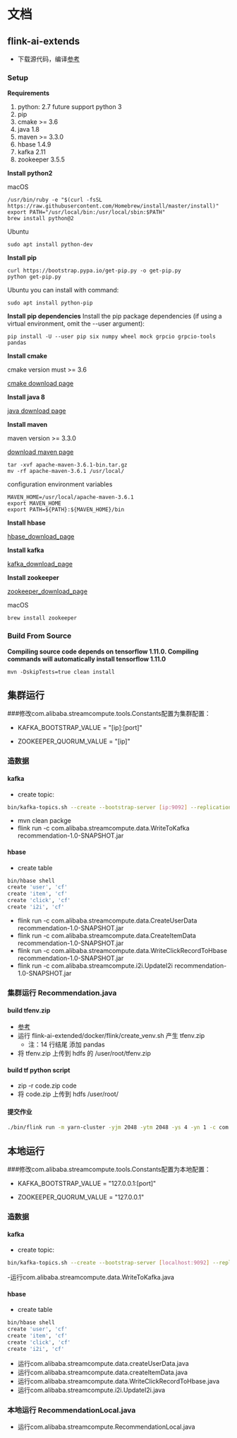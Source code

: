 # 文档
## flink-ai-extends
- 下载源代码，编译[参考](https://github.com/alibaba/flink-ai-extended)
### Setup

**Requirements**
1. python: 2.7 future support python 3
2. pip
3. cmake >= 3.6
4. java 1.8
5. maven >= 3.3.0
6. hbase 1.4.9
7. kafka 2.11
8. zookeeper 3.5.5

**Install python2**

macOS
```shell
/usr/bin/ruby -e "$(curl -fsSL https://raw.githubusercontent.com/Homebrew/install/master/install)"
export PATH="/usr/local/bin:/usr/local/sbin:$PATH"
brew install python@2 
```
Ubuntu
```shell
sudo apt install python-dev
```

**Install pip**

```shell 
curl https://bootstrap.pypa.io/get-pip.py -o get-pip.py
python get-pip.py
```

Ubuntu you can install with command:
```shell
sudo apt install python-pip
```

**Install pip dependencies**
Install the pip package dependencies (if using a virtual environment, omit the --user argument):
```shell
pip install -U --user pip six numpy wheel mock grpcio grpcio-tools pandas
```
**Install cmake**

cmake version must >= 3.6

[cmake download page](https://cmake.org/download/) 

**Install java 8**

[java download page](http://www.oracle.com/technetwork/java/javase/downloads/index.html)

**Install maven**

maven version >= 3.3.0

[download maven page](http://maven.apache.org/download.cgi)

```shell
tar -xvf apache-maven-3.6.1-bin.tar.gz
mv -rf apache-maven-3.6.1 /usr/local/
```
configuration environment variables
```shell
MAVEN_HOME=/usr/local/apache-maven-3.6.1
export MAVEN_HOME
export PATH=${PATH}:${MAVEN_HOME}/bin
```

**Install hbase**

[hbase_download_page](https://hbase.apache.org/downloads.html)

**Install kafka**

[kafka_download_page](http://kafka.apache.org/downloads)

**Install zookeeper**

[zookeeper_download_page](http://mirror.bit.edu.cn/apache/zookeeper/zookeeper-3.5.5/)

macOS
```shell
brew install zookeeper
```


### Build From Source
**Compiling source code depends on tensorflow 1.11.0. Compiling commands will automatically install tensorflow 1.11.0**

```shell 
mvn -DskipTests=true clean install
```

## 集群运行

###修改com.alibaba.streamcompute.tools.Constants配置为集群配置：

- KAFKA_BOOTSTRAP_VALUE = "[ip]:[port]"

- ZOOKEEPER_QUORUM_VALUE = "[ip]"

### 造数据
#### kafka 
- create topic:
```bash
bin/kafka-topics.sh --create --bootstrap-server [ip:9092] --replication-factor 1 --partitions 1 --topic userclick
``` 

- mvn clean packge
- flink run -c com.alibaba.streamcompute.data.WriteToKafka recommendation-1.0-SNAPSHOT.jar


#### hbase
- create table

```bash
bin/hbase shell
create 'user', 'cf'
create 'item', 'cf'
create 'click', 'cf'
create 'i2i', 'cf'
``` 

- flink run -c com.alibaba.streamcompute.data.CreateUserData recommendation-1.0-SNAPSHOT.jar
- flink run -c com.alibaba.streamcompute.data.CreateItemData recommendation-1.0-SNAPSHOT.jar
- flink run -c com.alibaba.streamcompute.data.WriteClickRecordToHbase recommendation-1.0-SNAPSHOT.jar
- flink run -c com.alibaba.streamcompute.i2i.UpdateI2i recommendation-1.0-SNAPSHOT.jar



### 集群运行 Recommendation.java
#### build tfenv.zip
- [参考](https://github.com/alibaba/flink-ai-extended)
- 运行 flink-ai-extended/docker/flink/create_venv.sh 产生 tfenv.zip
    - 注：14 行结尾 添加 pandas
- 将 tfenv.zip 上传到 hdfs 的 /user/root/tfenv.zip
#### build tf python script
- zip -r code.zip code
- 将 code.zip 上传到 hdfs /user/root/
#### 提交作业
```bash
./bin/flink run -m yarn-cluster -yjm 2048 -ytm 2048 -ys 4 -yn 1 -c com.alibaba.streamcompute.Recommendation   [recommendation-1.0-SNAPSHOT.jar]  --train [prediction.py] --envpath [hdfs://emr-header-1.cluster-133106:9000/user/root/tfenv.zip] --code-path [hdfs://emr-header-1.cluster-133106:9000/user/root/code.zip] --zk-conn-str [emr-worker-2,emr-header-1,emr-worker-1]
``` 


## 本地运行

###修改com.alibaba.streamcompute.tools.Constants配置为本地配置：

- KAFKA_BOOTSTRAP_VALUE = "127.0.0.1:[port]"

- ZOOKEEPER_QUORUM_VALUE = "127.0.0.1"

### 造数据
#### kafka 
- create topic:
```bash
bin/kafka-topics.sh --create --bootstrap-server [localhost:9092] --replication-factor 1 --partitions 1 --topic userclick
``` 
-运行com.alibaba.streamcompute.data.WriteToKafka.java

#### hbase
- create table

```bash
bin/hbase shell
create 'user', 'cf'
create 'item', 'cf'
create 'click', 'cf'
create 'i2i', 'cf'
``` 

- 运行com.alibaba.streamcompute.data.createUserData.java
- 运行com.alibaba.streamcompute.data.createItemData.java 
- 运行com.alibaba.streamcompute.data.WriteClickRecordToHbase.java
- 运行com.alibaba.streamcompute.i2i.UpdateI2i.java


### 本地运行 RecommendationLocal.java

- 运行com.alibaba.streamcompute.RecommendationLocal.java
